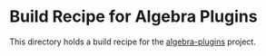 # Build Recipe for Algebra Plugins

This directory holds a build recipe for the
[algebra-plugins](https://github.com/acts-project/algebra-plugins) project.
